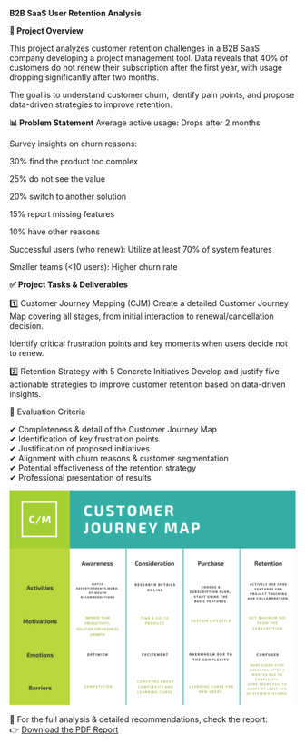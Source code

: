 **B2B SaaS User Retention Analysis**

**📌 Project Overview** <br/>

This project analyzes customer retention challenges in a B2B SaaS company developing a project management tool. Data reveals that 40% of customers do not renew their subscription after the first year, with usage dropping significantly after two months.

The goal is to understand customer churn, identify pain points, and propose data-driven strategies to improve retention.

**📊 Problem Statement**
Average active usage: Drops after 2 months

Survey insights on churn reasons:

30% find the product too complex

25% do not see the value

20% switch to another solution

15% report missing features

10% have other reasons

Successful users (who renew): Utilize at least 70% of system features

Smaller teams (<10 users): Higher churn rate

**✅ Project Tasks & Deliverables** <br/>

1️⃣ Customer Journey Mapping (CJM)
Create a detailed Customer Journey Map covering all stages, from initial interaction to renewal/cancellation decision.

Identify critical frustration points and key moments when users decide not to renew.

2️⃣ Retention Strategy with 5 Concrete Initiatives
Develop and justify five actionable strategies to improve customer retention based on data-driven insights.

📌 Evaluation Criteria <br/>

✔ Completeness & detail of the Customer Journey Map <br/>
✔ Identification of key frustration points <br/>
✔ Justification of proposed initiatives <br/>
✔ Alignment with churn reasons & customer segmentation <br/>
✔ Potential effectiveness of the retention strategy <br/>
✔ Professional presentation of results <br/>

![Customer Journey Map](https://github.com/Gunelhasan/Customer-Retention-SaaS/blob/main/crm.png)

📄 For the full analysis & detailed recommendations, check the report:  
👉 [Download the PDF Report](Retention%20Strategy%20&%20Recommendations.pdf)
